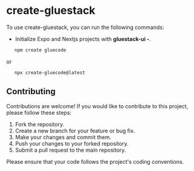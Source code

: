 # create-gluestack

To use create-gluestack, you can run the following commands:

- Initialize Expo and Nextjs projects with **gluestack-ui -**.

```bash
   npm create gluecode
```

or

```bash
   npx create-gluecode@latest
```

## Contributing

Contributions are welcome! If you would like to contribute to this project, please follow these steps:

1. Fork the repository.
2. Create a new branch for your feature or bug fix.
3. Make your changes and commit them.
4. Push your changes to your forked repository.
5. Submit a pull request to the main repository.

Please ensure that your code follows the project's coding conventions.

